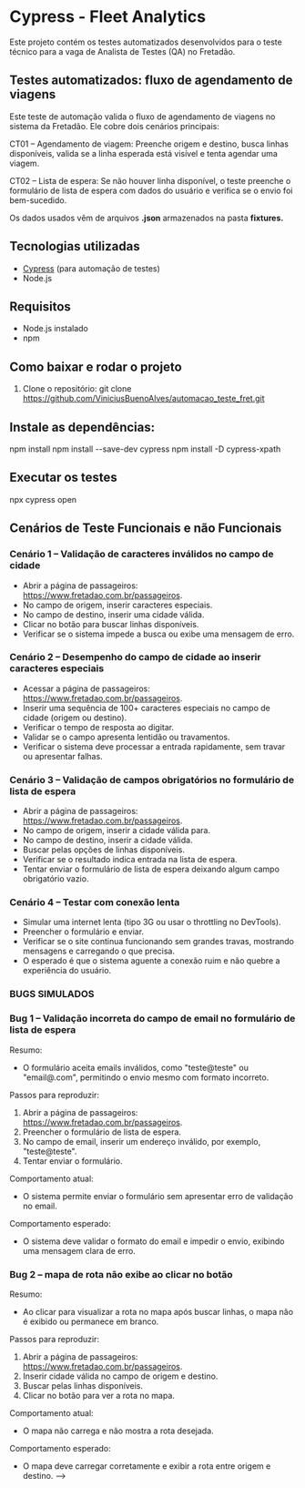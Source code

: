 # Cypress - Fleet Analytics

Este projeto contém os testes automatizados desenvolvidos para o teste técnico para a vaga de Analista de Testes (QA) no Fretadão.

## Testes automatizados: fluxo de agendamento de viagens
Este teste de automação valida o fluxo de agendamento de viagens no sistema da Fretadão. Ele cobre dois cenários principais:

CT01 – Agendamento de viagem: Preenche origem e destino, busca linhas disponíveis, valida se a linha esperada está visível e tenta agendar uma viagem.

CT02 – Lista de espera: Se não houver linha disponível, o teste preenche o formulário de lista de espera com dados do usuário e verifica se o envio foi bem-sucedido.

Os dados usados vêm de arquivos **.json** armazenados na pasta **fixtures.**

## Tecnologias utilizadas
- [Cypress](https://www.cypress.io/) (para automação de testes)
- Node.js

## Requisitos
- Node.js instalado
- npm

## Como baixar e rodar o projeto
1. Clone o repositório:
git clone https://github.com/ViniciusBuenoAlves/automacao_teste_fret.git

## Instale as dependências:
npm install
npm install --save-dev cypress
npm install -D cypress-xpath

## Executar os testes 
npx cypress open

## Cenários de Teste Funcionais e não Funcionais

### Cenário 1 – Validação de caracteres inválidos no campo de cidade
- Abrir a página de passageiros: https://www.fretadao.com.br/passageiros.  
- No campo de origem, inserir caracteres especiais.
- No campo de destino, inserir uma cidade válida. 
- Clicar no botão para buscar linhas disponíveis. 
- Verificar se o sistema impede a busca ou exibe uma mensagem de erro.  

### Cenário 2 – Desempenho do campo de cidade ao inserir caracteres especiais
- Acessar a página de passageiros: https://www.fretadao.com.br/passageiros.
- Inserir uma sequência de 100+ caracteres especiais no campo de cidade (origem ou destino).
- Verificar o tempo de resposta ao digitar.
- Validar se o campo apresenta lentidão ou travamentos.
- Verificar o sistema deve processar a entrada rapidamente, sem travar ou apresentar falhas.

### Cenário 3 – Validação de campos obrigatórios no formulário de lista de espera
- Abrir a página de passageiros: https://www.fretadao.com.br/passageiros.  
- No campo de origem, inserir a cidade válida para.  
- No campo de destino, inserir a cidade válida.  
- Buscar pelas opções de linhas disponíveis.  
- Verificar se o resultado indica entrada na lista de espera.  
- Tentar enviar o formulário de lista de espera deixando algum campo obrigatório vazio.  

### Cenário 4 – Testar com conexão lenta
- Simular uma internet lenta (tipo 3G ou usar o throttling no DevTools).
- Preencher o formulário e enviar.
- Verificar se o site continua funcionando sem grandes travas, mostrando mensagens e carregando o que precisa.
- O esperado é que o sistema aguente a conexão ruim e não quebre a experiência do usuário.


### BUGS SIMULADOS

### Bug 1 – Validação incorreta do campo de email no formulário de lista de espera
Resumo:
- O formulário aceita emails inválidos, como "teste@teste" ou "email@.com", permitindo o envio mesmo com formato incorreto.

Passos para reproduzir:
1. Abrir a página de passageiros: https://www.fretadao.com.br/passageiros.
2. Preencher o formulário de lista de espera.
3. No campo de email, inserir um endereço inválido, por exemplo, "teste@teste".
4. Tentar enviar o formulário.

Comportamento atual:
- O sistema permite enviar o formulário sem apresentar erro de validação no email.

Comportamento esperado:
- O sistema deve validar o formato do email e impedir o envio, exibindo uma mensagem clara de erro.

### Bug 2 – mapa de rota não exibe ao clicar no botão
Resumo:
- Ao clicar para visualizar a rota no mapa após buscar linhas, o mapa não é exibido ou permanece em branco.

Passos para reproduzir:
1. Abrir a página de passageiros: https://www.fretadao.com.br/passageiros.
2. Inserir cidade válida no campo de origem e destino.
3. Buscar pelas linhas disponíveis.
4. Clicar no botão para ver a rota no mapa.

Comportamento atual:
- O mapa não carrega e não mostra a rota desejada.

Comportamento esperado:
- O mapa deve carregar corretamente e exibir a rota entre origem e destino. -->

